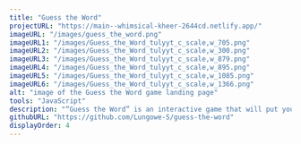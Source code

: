 ```yaml
---
title: "Guess the Word"
projectURL: "https://main--whimsical-kheer-2644cd.netlify.app/"
imageURL: "/images/guess_the_word.png"
imageURL1: "/images/Guess_the_Word_tulyyt_c_scale,w_705.png"
imageURL2: "/images/Guess_the_Word_tulyyt_c_scale,w_300.png"
imageURL3: "/images/Guess_the_Word_tulyyt_c_scale,w_879.png"
imageURL4: "/images/Guess_the_Word_tulyyt_c_scale,w_895.png"
imageURL5: "/images/Guess_the_Word_tulyyt_c_scale,w_1085.png"
imageURL6: "/images/Guess_the_Word_tulyyt_c_scale,w_1366.png"
alt: "image of the Guess the Word game landing page"
tools: "JavaScript"
description: "“Guess the Word” is an interactive game that will put your word-guessing skills to the test. Using JavaScript, this fun game challenges you to correctly guess the letters of a randomly selected word before time runs out."
githubURL: "https://github.com/Lungowe-S/guess-the-word"
displayOrder: 4
---
```

